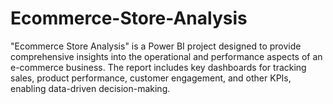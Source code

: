 # Ecommerce-Store-Analysis
"Ecommerce Store Analysis" is a Power BI project designed to provide comprehensive insights into the operational and performance aspects of an e-commerce business. The report includes key dashboards for tracking sales, product performance, customer engagement, and other KPIs, enabling data-driven decision-making.
